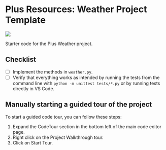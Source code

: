 # Plus Resources: Weather Project Template

<!-- See https://stackoverflow.com/questions/60193771/a-badge-in-github-template-repository-that-will-refer-to-clones-build-status-n -->
<!-- Use relative link so that this badge refers to the "cloned" repo and not this tempate repo -->
![](../../workflows/Tests/badge.svg)

Starter code for the Plus Weather project.

## Checklist

- [ ] Implement the methods in `weather.py`.
- [ ] Verify that everything works as intended by running the tests from the command line with
`python -m unittest tests/*.py` or by running tests directly in VS Code.

## Manually starting a guided tour of the project

To start a guided code tour, you can follow these steps:

1. Expand the CodeTour section in the bottom left of the main code editor page.
2. Right click on the Project Walkthrough tour.
3. Click on Start Tour.


